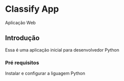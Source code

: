 # Classify App
Aplicação Web

## Introdução
Essa é uma aplicação inicial para desenvolvedor Python

### Pré requisitos
Instalar e configurar a liguagem Python